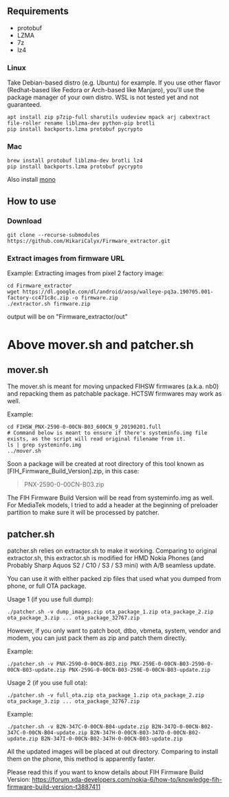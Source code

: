 ## Requirements
- protobuf
- LZMA
- 7z
- lz4
### Linux
Take Debian-based distro (e.g. Ubuntu) for example. If you use other flavor (Redhat-based like Fedora or Arch-based like Manjaro), you'll use the package manager of your own distro. WSL is not tested yet and not guaranteed.
```
apt install zip p7zip-full sharutils uudeview mpack arj cabextract file-roller rename liblzma-dev python-pip brotli
pip install backports.lzma protobuf pycrypto
```
### Mac
```
brew install protobuf liblzma-dev brotli lz4
pip install backports.lzma protobuf pycrypto
```
Also install [mono](https://www.mono-project.com/docs/getting-started/install/mac/)  

## How to use
### Download
```
git clone --recurse-submodules https://github.com/HikariCalyx/Firmware_extractor.git
```

### Extract images from firmware URL
Example: Extracting images from pixel 2 factory image:
```
cd Firmware_extractor
wget https://dl.google.com/dl/android/aosp/walleye-pq3a.190705.001-factory-cc471c8c.zip -o firmware.zip
./extractor.sh firmware.zip
```
output will be on "Firmware_extractor/out"

# Above mover.sh and patcher.sh

## mover.sh
The mover.sh is meant for moving unpacked FIHSW firmwares (a.k.a. nb0) and repacking them as patchable package. HCTSW firmwares may work as well.

Example:
```
cd FIHSW_PNX-2590-0-00CN-B03_600CN_9_20190201.full
# Command below is meant to ensure if there's systeminfo.img file exists, as the script will read original filename from it.
ls | grep systeminfo.img
../mover.sh
```

Soon a package will be created at root directory of this tool known as \[FIH_Firmware_Build_Version\].zip, in this case:
> PNX-2590-0-00CN-B03.zip

The FIH Firmware Build Version will be read from systeminfo.img as well.
For MediaTek models, I tried to add a header at the beginning of preloader partition to make sure it will be processed by patcher.

## patcher.sh

patcher.sh relies on extractor.sh to make it working.
Comparing to original extractor.sh, this extractor.sh is modified for HMD Nokia Phones (and Probably Sharp Aquos S2 / C10 / S3 / S3 mini) with A/B seamless update.

You can use it with either packed zip files that used what you dumped from phone, or full OTA package.

Usage 1 (if you use full dump):
```
./patcher.sh -v dump_images.zip ota_package_1.zip ota_package_2.zip ota_package_3.zip ... ota_package_32767.zip
```

However, if you only want to patch boot, dtbo, vbmeta, system, vendor and modem, you can just pack them as zip and patch them directly.

Example:
```
./patcher.sh -v PNX-2590-0-00CN-B03.zip PNX-259E-0-00CN-B03-2590-0-00CN-B03-update.zip PNX-259G-0-00CN-B03-259E-0-00CN-B03-update.zip
```

Usage 2 (if you use full ota):
```
./patcher.sh -v full_ota.zip ota_package_1.zip ota_package_2.zip ota_package_3.zip ... ota_package_32767.zip
```

Example:
```
./patcher.sh -v B2N-347C-0-00CN-B04-update.zip B2N-347D-0-00CN-B02-347C-0-00CN-B04-update.zip B2N-347H-0-00CN-B03-347D-0-00CN-B02-update.zip B2N-347I-0-00CN-B02-347H-0-00CN-B03-update.zip
```

All the updated images will be placed at out directory. Comparing to install them on the phone, this method is apparently faster.

Please read this if you want to know details about FIH Firmware Build Version:
https://forum.xda-developers.com/nokia-6/how-to/knowledge-fih-firmware-build-version-t3887411
